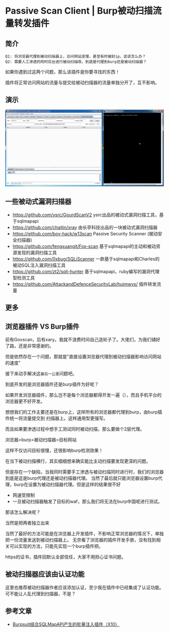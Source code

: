 # Passive Scan Client | Burp被动扫描流量转发插件


## 简介

```
Q1: 将浏览器代理到被动扫描器上，访问网站变慢，甚至有时被封ip，这该怎么办？
Q2: 需要人工渗透的同时后台进行被动扫描改，到底是代理到burp还是被动扫描器？
```

如果你遇到过这两个问题，那么该插件是你要寻找的东西！

插件将正常访问网站的流量与提交给被动扫描器的流量单独分开了，互不影响。


## 演示

![动图演示](./doc/show.gif)

## 一些被动式漏洞扫描器
* https://github.com/ysrc/GourdScanV2 ysrc出品的被动式漏洞扫描工具，基于sqlmapapi
* https://github.com/chaitin/xray 由长亭科技出品的一块被动式漏洞扫描器
* https://github.com/boy-hack/w13scan Passive Security Scanner (被动安全扫描器)
* https://github.com/fengxuangit/Fox-scan 基于sqlmapapi的主动和被动资源发现的漏洞扫描工具
* https://github.com/0xbug/SQLiScanner 一款基于sqlmapapi和Charles的被动SQL注入漏洞扫描工具
* https://github.com/zt2/sqli-hunter 基于sqlmapapi，ruby编写的漏洞代理型检测工具
* https://github.com/AttackandDefenceSecurityLab/huimwvs/ 插件转发流量

## 更多

## 浏览器插件 VS Burp插件

前有Govscan，后有xary。我就不浪费时间自己造轮子了。大佬们，为我们铺好了路，还是非常感谢的。

但是依然存在一个问题，那就是"直接设置浏览器代理到被动扫描器影响访问网站的速度"

接下来动手解决这`最后一公里`问题吧。

到底开发的是浏览器插件还是burp插件为好呢？

如果开发浏览器插件，那么岂不是每个浏览器都得开发一遍（），而且手机平台的浏览器更不好开发。

想想我们的工作主要还是在burp上，这样所有的浏览器都代理到burp，由burp插件统一将流量提交到
扫描器上。这样通用型更强写。


而且如果要渗透过程中想手工测试同时被动扫描，那么要做个2层代理。

浏览器>burp>被动扫描器>目标网站

这样不仅访问目标很慢，还很影响burp检测效果！

在当下被动扫描横行，其实细细想来确实能比主动扫描要发现更深的问题。

但是存在一个缺陷，当我同时需要手工渗透与被动扫描同时进行时，我们的浏览器到底是这是burp代理还是被动扫描器代理。
当然了最后就只能浏览器设置burp代理，burp在设置为被动扫描器代理。但是这样的结果很不好

* 网速受限制
* 一旦被动扫描器触发了目标的waf，那么我们将无法在burp中国呢进行测试。

那该怎么解决呢？


当然是把两者独立出来

当然了最好的方法可能是在浏览器上开发插件，不影响正常浏览器的情况下，单独把一份流量发送到被动扫描器上。
无奈看了浏览器的插件开发手册，没有找到相关可以实现的方法，只能先实现一个burp插件把。

https的证书，插件回默认全部信任，大家不用担心证书问题。


## 被动扫描器应该由认证功能

这里也推荐被动扫描器作者应该添加认证，至少我在插件中已经集成了认证功能。可不能让人乱代理到扫描器，不是？


## 参考文章
* [Burpsuit结合SQLMapAPI产生的批量注入插件（X10）](https://www.freebuf.com/articles/web/171622.html)